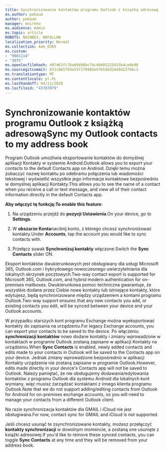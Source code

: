 ```yaml
---
title: Synchronizowanie kontaktów programu Outlook z książką adresową
ms.author: pebaum
author: pebaum
manager: mnirkhe
ms.audience: Admin
ms.topic: article
ROBOTS: NOINDEX, NOFOLLOW
localization_priority: Normal
ms.collection: Adm_O365
ms.custom:
- "9001114"
- "3075"
ms.openlocfilehash: 497463fc70a09490bc74c40405325433b4ce0e90
ms.sourcegitcommit: 631cbb5f03e5371f0995e976536d24e9d13746c3
ms.translationtype: MT
ms.contentlocale: pl-PL
ms.lasthandoff: 04/22/2020
ms.locfileid: "43767079"
---
```

# <a name="sync-my-outlook-contacts-to-my-address-book"></a><span data-ttu-id="47775-102">Synchronizowanie kontaktów programu Outlook z książką adresową</span><span class="sxs-lookup"><span data-stu-id="47775-102">Sync my Outlook contacts to my address book</span></span>

<span data-ttu-id="47775-103">Program Outlook umożliwia eksportowanie kontaktów do domyślnej aplikacji Kontakty w systemie Android.</span><span class="sxs-lookup"><span data-stu-id="47775-103">Outlook allows you to export your contacts to the default Contacts app on Android.</span></span> <span data-ttu-id="47775-104">Dzięki temu można zobaczyć nazwę kontaktu po odebraniu połączenia lub wiadomości tekstowej i wyświetlić wszystkie jego informacje kontaktowe bezpośrednio w domyślnej aplikacji Kontakty.</span><span class="sxs-lookup"><span data-stu-id="47775-104">This allows you to see the name of a contact when you receive a call or text message, and view all of their contact information directly in the default Contacts app.</span></span>
 
<span data-ttu-id="47775-105">**Aby włączyć tę funkcję:**</span><span class="sxs-lookup"><span data-stu-id="47775-105">**To enable this feature**:</span></span>
 
1. <span data-ttu-id="47775-106">Na urządzeniu przejdź do **pozycji Ustawienia**.</span><span class="sxs-lookup"><span data-stu-id="47775-106">On your device, go to **Settings**.</span></span>

2. <span data-ttu-id="47775-107">W **obszarze Konta**naciśnij konto, z którego chcesz synchronizować kontakty.</span><span class="sxs-lookup"><span data-stu-id="47775-107">Under **Accounts**, tap the account you would like to sync contacts with.</span></span>

3. <span data-ttu-id="47775-108">Przełącz suwak **Synchronizuj kontakty** włączone.</span><span class="sxs-lookup"><span data-stu-id="47775-108">Switch the **Sync Contacts** slider ON.</span></span>
 
<span data-ttu-id="47775-109">Eksport kontaktów dwukierunkowych jest obsługiwany dla usługi Microsoft 365, Outlook.com i hybrydowego nowoczesnego uwierzytelniania dla lokalnych skrzynek pocztowych.</span><span class="sxs-lookup"><span data-stu-id="47775-109">Two-way contact export is supported for Microsoft 365, Outlook.com, and hybrid modern authentication for on-premises mailboxes.</span></span> <span data-ttu-id="47775-110">Dwukierunkowa pomoc techniczna gwarantuje, że wszystkie dodane przez Ciebie nowe kontakty lub istniejące kontakty, które edytujesz, będą synchronizowane między urządzeniem a kontami programu Outlook.</span><span class="sxs-lookup"><span data-stu-id="47775-110">Two-way support ensures that any new contacts you add, or existing contacts you edit, will be synced between your device and your Outlook accounts.</span></span>
 
<span data-ttu-id="47775-111">W przypadku starszych kont programu Exchange można wyeksportować kontakty do zapisania na urządzeniu.</span><span class="sxs-lookup"><span data-stu-id="47775-111">For legacy Exchange accounts, you can export your contacts to be saved to the device.</span></span> <span data-ttu-id="47775-112">Po włączeniu **synchronizacji kontaktów** nowo dodane kontakty i zmiany wprowadzone w kontaktach w programie Outlook zostaną zapisane w aplikacji Kontakty na urządzeniu.</span><span class="sxs-lookup"><span data-stu-id="47775-112">When **Sync Contacts** is enabled, newly added contacts and edits made to your contacts in Outlook will be saved to the Contacts app on your device.</span></span> <span data-ttu-id="47775-113">Jednak zmiany wprowadzone bezpośrednio w aplikacji Kontakty urządzenia nie zostaną zapisane w programie Outlook.</span><span class="sxs-lookup"><span data-stu-id="47775-113">However, edits made directly in your device's Contacts app will not be saved to Outlook.</span></span> <span data-ttu-id="47775-114">Należy pamiętać, że nie obsługujemy dodawania/edytowania kontaktów z programu Outlook dla systemu Android dla lokalnych kont wymiany, więc musisz zarządzać kontaktami z innego klienta programu Outlook.</span><span class="sxs-lookup"><span data-stu-id="47775-114">Note that we do not support adding/editing contacts from Outlook for Android for on-premises exchange accounts, so you will need to manage your contacts from a different Outlook client.</span></span>
 
<span data-ttu-id="47775-115">Na razie synchronizacja kontaktów dla GMAIL i iCloud nie jest obsługiwana.</span><span class="sxs-lookup"><span data-stu-id="47775-115">For now, contact sync for GMAIL and iCloud is not supported.</span></span>
 
<span data-ttu-id="47775-116">Jeśli chcesz usunąć te zsynchronizowane kontakty, możesz przełączyć **kontakty synchronizacji** w dowolnym momencie, a zostaną one usunięte z książki adresowej.</span><span class="sxs-lookup"><span data-stu-id="47775-116">If you'd like to remove these synced contacts, you can toggle **Sync Contacts** at any time and they will be removed from your address book.</span></span>
